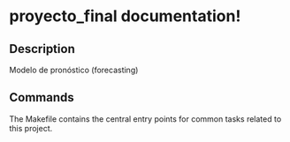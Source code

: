 # proyecto_final documentation!

## Description

Modelo de pronóstico (forecasting)

## Commands

The Makefile contains the central entry points for common tasks related to this project.

